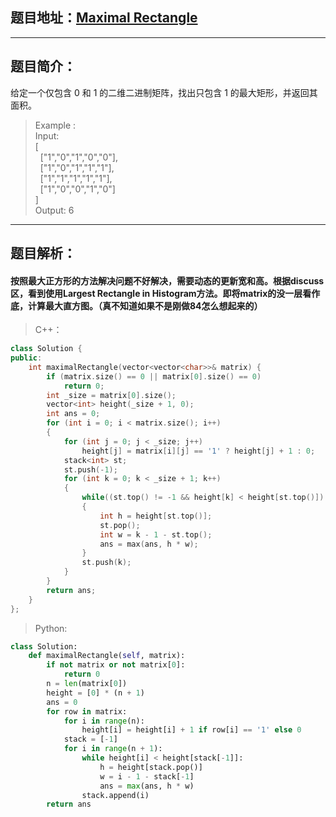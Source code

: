 ## 题目地址：[Maximal Rectangle](https://leetcode.com/problems/maximal-rectangle/)
---
## 题目简介：   
给定一个仅包含 0 和 1 的二维二进制矩阵，找出只包含 1 的最大矩形，并返回其面积。  

> Example :  
> Input:   
> [   
> &nbsp;&nbsp;["1","0","1","0","0"],  
> &nbsp;&nbsp;["1","0","1","1","1"],  
> &nbsp;&nbsp;["1","1","1","1","1"],  
> &nbsp;&nbsp;["1","0","0","1","0"]  
> ]  
Output: 6  
---
## 题目解析： 
#### 按照最大正方形的方法解决问题不好解决，需要动态的更新宽和高。根据discuss区，看到使用Largest Rectangle in Histogram方法。即将matrix的没一层看作底，计算最大直方图。（真不知道如果不是刚做84怎么想起来的）      

> C++：
```c++
class Solution {
public:
    int maximalRectangle(vector<vector<char>>& matrix) {
        if (matrix.size() == 0 || matrix[0].size() == 0)
            return 0;
        int _size = matrix[0].size();
        vector<int> height(_size + 1, 0);
        int ans = 0;
        for (int i = 0; i < matrix.size(); i++)
        {
            for (int j = 0; j < _size; j++)
                height[j] = matrix[i][j] == '1' ? height[j] + 1 : 0;
            stack<int> st;
            st.push(-1);
            for (int k = 0; k < _size + 1; k++)
            {
                while((st.top() != -1 && height[k] < height[st.top()]) || (height[k] < height[_size]))
                {
                    int h = height[st.top()];
                    st.pop();
                    int w = k - 1 - st.top();
                    ans = max(ans, h * w);
                }
                st.push(k);
            }
        }
        return ans;
    }
};
```

> Python:
```python
class Solution:
    def maximalRectangle(self, matrix):
        if not matrix or not matrix[0]:
            return 0
        n = len(matrix[0])
        height = [0] * (n + 1)
        ans = 0
        for row in matrix:
            for i in range(n):
                height[i] = height[i] + 1 if row[i] == '1' else 0
            stack = [-1]
            for i in range(n + 1):
                while height[i] < height[stack[-1]]:
                    h = height[stack.pop()]
                    w = i - 1 - stack[-1]
                    ans = max(ans, h * w)
                stack.append(i)
        return ans
```

